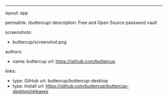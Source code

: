 ---
layout: app

permalink: /buttercup/
description: Free and Open Source password vault

screenshots:
  - buttercup/screenshot.png

authors:
  - name: buttercup
    url: https://github.com/buttercup

links:
  - type: GitHub
    url: buttercup/buttercup-desktop
  - type: Install
    url: https://github.com/buttercup/buttercup-desktop/releases
